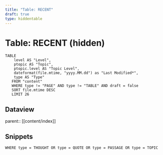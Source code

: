 ```yaml
---
title: "Table: RECENT"
draft: true
type: hiddentable
---
```

# Table: RECENT (hidden)
```dataview
TABLE 
	level AS "Level",
	ptopic AS "Topic",
	ptopic.level AS "Topic Level",
	dateformat(file.mtime, "yyyy.MM.dd") as "Last Modified*",
	type AS "Type"
   FROM "content"
   WHERE type != "PAGE" AND type != "TABLE" AND draft = false
   SORT file.mtime DESC
   LIMIT 26
```


## Dataview
parent:: [[content/index]]

## Snippets
```dataview
WHERE type = THOUGHT OR type = QUOTE OR type = PASSAGE OR type = TOPIC
```
